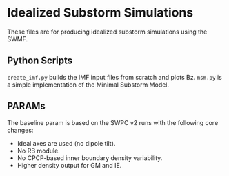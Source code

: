 # Idealized Substorm Simulations

These files are for producing idealized substorm simulations using the SWMF.

## Python Scripts
`create_imf.py` builds the IMF input files from scratch and plots Bz.
`msm.py` is a simple implementation of the Minimal Substorm Model.

## PARAMs

The baseline param is based on the SWPC v2 runs with the following core changes:

- Ideal axes are used (no dipole tilt).
- No RB module.
- No CPCP-based inner boundary density variability.
- Higher density output for GM and IE.